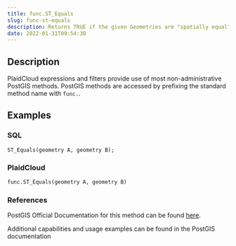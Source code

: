 ```yaml
---
title: func.ST_Equals
slug: func-st-equals
description: Returns TRUE if the given Geometries are "spatially equal"
date: 2022-01-31T09:54:30
---
```



## Description


PlaidCloud expressions and filters provide use of most non-administrative PostGIS methods. PostGIS methods are accessed by prefixing the standard method name with `func.`.



## Examples


### SQL



```
ST_Equals(geometry A, geometry B);
```


### PlaidCloud



```python
func.ST_Equals(geometry A, geometry B)
```


### References


PostGIS Official Documentation for this method can be found [here](https://postgis.net/docs/manual-3.1/ST_Equals.html).



Additional capabilities and usage examples can be found in the PostGIS documentation

